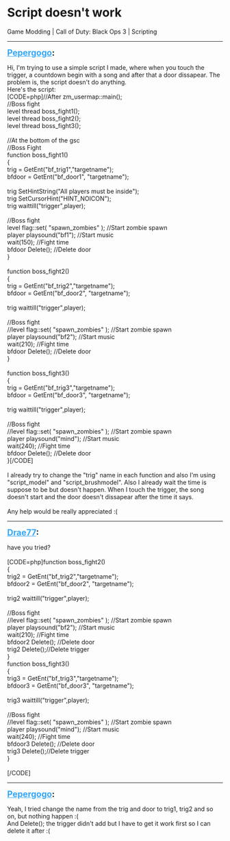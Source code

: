 # Script doesn't work
Game Modding | Call of Duty: Black Ops 3 | Scripting

---
<strong style="font-size: 1.4em;"><span style="text-decoration: underline;text-decoration-color: #34a7f9;"><span style="color:#34a7f9;">Pepergogo</span></span>:</strong>

<p>Hi, I&#39;m trying to use a simple script I made, where when you touch the trigger, a countdown begin with a song and after that a door dissapear. The problem is, the script doesn&#39;t do anything.<br />Here&#39;s the script:<br />[CODE=php]//After zm_usermap::main();<br />//Boss fight<br />    level thread boss_fight1();<br />    level thread boss_fight2();<br />    level thread boss_fight3();<br /><br />//At the bottom of the gsc<br />//Boss Fight<br />function boss_fight1()<br />{<br />    trig = GetEnt(&quot;bf_trig1&quot;,&quot;targetname&quot;);<br />    bfdoor = GetEnt(&quot;bf_door1&quot;, &quot;targetname&quot;);<br /><br />    trig SetHintString(&quot;All players must be inside&quot;);<br />    trig SetCursorHint(&quot;HINT_NOICON&quot;);<br />    trig waittill(&quot;trigger&quot;,player);<br /><br />    //Boss fight<br />    level flag::set( &quot;spawn_zombies&quot; ); //Start zombie spawn<br />    player playsound(&quot;bf1&quot;); //Start music<br />    wait(150); //Fight time<br />    bfdoor Delete(); //Delete door<br />}<br /><br />function boss_fight2()<br />{<br />    trig = GetEnt(&quot;bf_trig2&quot;,&quot;targetname&quot;);<br />    bfdoor = GetEnt(&quot;bf_door2&quot;, &quot;targetname&quot;);<br /><br />    trig waittill(&quot;trigger&quot;,player);<br /><br />    //Boss fight<br />    //level flag::set( &quot;spawn_zombies&quot; ); //Start zombie spawn<br />    player playsound(&quot;bf2&quot;); //Start music<br />    wait(210); //Fight time<br />    bfdoor Delete(); //Delete door<br />}<br /><br />function boss_fight3()<br />{<br />    trig = GetEnt(&quot;bf_trig3&quot;,&quot;targetname&quot;);<br />    bfdoor = GetEnt(&quot;bf_door3&quot;, &quot;targetname&quot;);<br /><br />    trig waittill(&quot;trigger&quot;,player);<br /><br />    //Boss fight<br />    //level flag::set( &quot;spawn_zombies&quot; ); //Start zombie spawn<br />    player playsound(&quot;mind&quot;); //Start music<br />    wait(240); //Fight time<br />    bfdoor Delete(); //Delete door<br />}[/CODE]<br /><br />I already try to change the &quot;trig&quot; name in each function and also I&#39;m using &quot;script_model&quot; and &quot;script_brushmodel&quot;. Also I already wait the time is suppose to be but doesn&#39;t happen. When I touch the trigger, the song doesn&#39;t start and the door doesn&#39;t dissapear after the time it says.<br /><br />Any help would be really appreciated :(</p>

---
<strong style="font-size: 1.4em;"><span style="text-decoration: underline;text-decoration-color: #34a7f9;"><span style="color:#34a7f9;">Drae77</span></span>:</strong>

<p>have you tried?<br /><br />[CODE=php]function boss_fight2()<br />{<br />    trig2 = GetEnt(&quot;bf_trig2&quot;,&quot;targetname&quot;);<br />    bfdoor2 = GetEnt(&quot;bf_door2&quot;, &quot;targetname&quot;);<br /><br />    trig2 waittill(&quot;trigger&quot;,player);<br /><br />    //Boss fight<br />    //level flag::set( &quot;spawn_zombies&quot; ); //Start zombie spawn<br />    player playsound(&quot;bf2&quot;); //Start music<br />    wait(210); //Fight time<br />    bfdoor2 Delete(); //Delete door<br />    trig2 Delete();//Delete trigger<br />}<br />function boss_fight3()<br />{<br />    trig3 = GetEnt(&quot;bf_trig3&quot;,&quot;targetname&quot;);<br />    bfdoor3 = GetEnt(&quot;bf_door3&quot;, &quot;targetname&quot;);<br /><br />    trig3 waittill(&quot;trigger&quot;,player);<br /><br />    //Boss fight<br />    //level flag::set( &quot;spawn_zombies&quot; ); //Start zombie spawn<br />    player playsound(&quot;mind&quot;); //Start music<br />    wait(240); //Fight time<br />    bfdoor3 Delete(); //Delete door<br />    trig3 Delete();//Delete trigger<br />}<br /><br />[/CODE]</p>

---
<strong style="font-size: 1.4em;"><span style="text-decoration: underline;text-decoration-color: #34a7f9;"><span style="color:#34a7f9;">Pepergogo</span></span>:</strong>

<p>Yeah, I tried change the name from the trig and door to trig1, trig2 and so on, but nothing happen :(<br />And Delete(); the trigger didn&#39;t add but I have to get it work first so I can delete it after :(</p>
